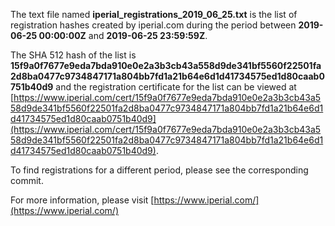The text file named **iperial_registrations_2019_06_25.txt** is the list of registration hashes created by iperial.com during the period between **2019-06-25 00:00:00Z** and **2019-06-25 23:59:59Z**.

The SHA 512 hash of the list is **15f9a0f7677e9eda7bda910e0e2a3b3cb43a558d9de341bf5560f22501fa2d8ba0477c9734847171a804bb7fd1a21b64e6d1d41734575ed1d80caab0751b40d9** and the registration certificate for the list can be viewed at [https://www.iperial.com/cert/15f9a0f7677e9eda7bda910e0e2a3b3cb43a558d9de341bf5560f22501fa2d8ba0477c9734847171a804bb7fd1a21b64e6d1d41734575ed1d80caab0751b40d9](https://www.iperial.com/cert/15f9a0f7677e9eda7bda910e0e2a3b3cb43a558d9de341bf5560f22501fa2d8ba0477c9734847171a804bb7fd1a21b64e6d1d41734575ed1d80caab0751b40d9).

To find registrations for a different period, please see the corresponding commit.

For more information, please visit [https://www.iperial.com/](https://www.iperial.com/)
